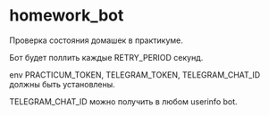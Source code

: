 # homework_bot #

Проверка состояния домашек в практикуме.

Бот будет поллить каждые RETRY_PERIOD секунд.

env PRACTICUM_TOKEN, TELEGRAM_TOKEN, TELEGRAM_CHAT_ID должны быть
установлены.

TELEGRAM_CHAT_ID можно получить в любом userinfo bot.
